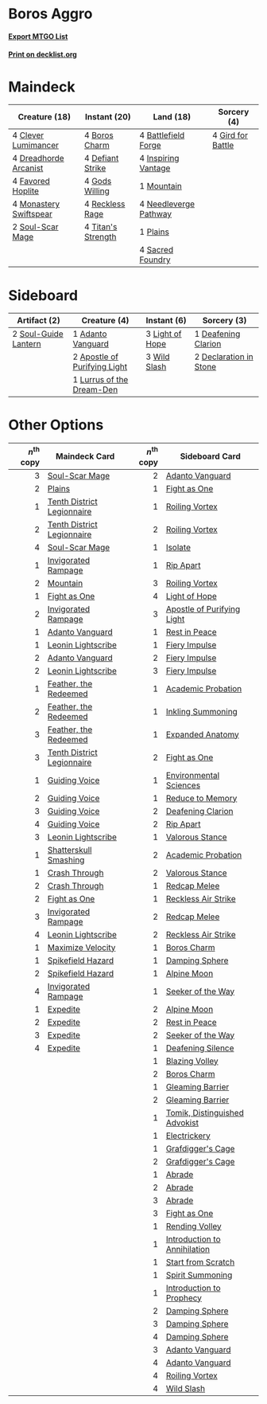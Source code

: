 # Boros Aggro

#### [Export MTGO List](../collection/Boros%20Aggro/Boros%20Aggro.txt)
#### [Print on decklist.org](http://decklist.org/?deckmain=4%09Battlefield%20Forge%0A4%09Boros%20Charm%0A4%09Clever%20Lumimancer%0A4%09Defiant%20Strike%0A4%09Dreadhorde%20Arcanist%0A4%09Favored%20Hoplite%0A4%09Gird%20for%20Battle%0A4%09Gods%20Willing%0A4%09Inspiring%20Vantage%0A4%09Monastery%20Swiftspear%0A1%09Mountain%0A4%09Needleverge%20Pathway%0A1%09Plains%0A4%09Reckless%20Rage%0A4%09Sacred%20Foundry%0A2%09Soul-Scar%20Mage%0A4%09Titan's%20Strength&deckside=1%09Adanto%20Vanguard%0A2%09Apostle%20of%20Purifying%20Light%0A1%09Deafening%20Clarion%0A2%09Declaration%20in%20Stone%0A3%09Light%20of%20Hope%0A1%09Lurrus%20of%20the%20Dream-Den%0A2%09Soul-Guide%20Lantern%0A3%09Wild%20Slash)
# Maindeck

|                                          Creature (18)                                          |                                        Instant (20)                                         |                                           Land (18)                                            |                                        Sorcery (4)                                         |
|-------------------------------------------------------------------------------------------------|---------------------------------------------------------------------------------------------|------------------------------------------------------------------------------------------------|--------------------------------------------------------------------------------------------|
|4 [Clever Lumimancer](http://gatherer.wizards.com/Pages/Card/Details.aspx?multiverseid=513487)   |4 [Boros Charm](http://gatherer.wizards.com/Pages/Card/Details.aspx?multiverseid=442188)     |4 [Battlefield Forge](http://gatherer.wizards.com/Pages/Card/Details.aspx?multiverseid=129479)  |4 [Gird for Battle](http://gatherer.wizards.com/Pages/Card/Details.aspx?multiverseid=452762)|
|4 [Dreadhorde Arcanist](http://gatherer.wizards.com/Pages/Card/Details.aspx?multiverseid=461052) |4 [Defiant Strike](http://gatherer.wizards.com/Pages/Card/Details.aspx?multiverseid=386515)  |4 [Inspiring Vantage](http://gatherer.wizards.com/Pages/Card/Details.aspx?multiverseid=417819)  |                                                                                            |
|4 [Favored Hoplite](http://gatherer.wizards.com/Pages/Card/Details.aspx?multiverseid=373596)     |4 [Gods Willing](http://gatherer.wizards.com/Pages/Card/Details.aspx?multiverseid=442005)    |1 [Mountain](http://gatherer.wizards.com/Pages/Card/Details.aspx?multiverseid=439859)           |                                                                                            |
|4 [Monastery Swiftspear](http://gatherer.wizards.com/Pages/Card/Details.aspx?multiverseid=438706)|4 [Reckless Rage](http://gatherer.wizards.com/Pages/Card/Details.aspx?multiverseid=439767)   |4 [Needleverge Pathway](http://gatherer.wizards.com/Pages/Card/Details.aspx?multiverseid=491918)|                                                                                            |
|2 [Soul-Scar Mage](http://gatherer.wizards.com/Pages/Card/Details.aspx?multiverseid=426850)      |4 [Titan's Strength](http://gatherer.wizards.com/Pages/Card/Details.aspx?multiverseid=398680)|1 [Plains](http://gatherer.wizards.com/Pages/Card/Details.aspx?multiverseid=439856)             |                                                                                            |
|                                                                                                 |                                                                                             |4 [Sacred Foundry](http://gatherer.wizards.com/Pages/Card/Details.aspx?multiverseid=405106)     |                                                                                            |


# Sideboard

|                                         Artifact (2)                                          |                                             Creature (4)                                              |                                       Instant (6)                                        |                                           Sorcery (3)                                           |
|-----------------------------------------------------------------------------------------------|-------------------------------------------------------------------------------------------------------|------------------------------------------------------------------------------------------|-------------------------------------------------------------------------------------------------|
|2 [Soul-Guide Lantern](http://gatherer.wizards.com/Pages/Card/Details.aspx?multiverseid=476488)|1 [Adanto Vanguard](http://gatherer.wizards.com/Pages/Card/Details.aspx?multiverseid=435152)           |3 [Light of Hope](http://gatherer.wizards.com/Pages/Card/Details.aspx?multiverseid=479540)|1 [Deafening Clarion](http://gatherer.wizards.com/Pages/Card/Details.aspx?multiverseid=452915)   |
|                                                                                               |2 [Apostle of Purifying Light](http://gatherer.wizards.com/Pages/Card/Details.aspx?multiverseid=466760)|3 [Wild Slash](http://gatherer.wizards.com/Pages/Card/Details.aspx?multiverseid=391959)   |2 [Declaration in Stone](http://gatherer.wizards.com/Pages/Card/Details.aspx?multiverseid=409750)|
|                                                                                               |1 [Lurrus of the Dream-Den](http://gatherer.wizards.com/Pages/Card/Details.aspx?multiverseid=479746)   |                                                                                          |                                                                                                 |


# Other Options

|*n*<sup>th</sup> copy|                                            Maindeck Card                                            |*n*<sup>th</sup> copy|                                             Sideboard Card                                             |
|--------------------:|-----------------------------------------------------------------------------------------------------|--------------------:|--------------------------------------------------------------------------------------------------------|
|                    3|[Soul-Scar Mage](http://gatherer.wizards.com/Pages/Card/Details.aspx?multiverseid=426850)            |                    2|[Adanto Vanguard](http://gatherer.wizards.com/Pages/Card/Details.aspx?multiverseid=435152)              |
|                    2|[Plains](http://gatherer.wizards.com/Pages/Card/Details.aspx?multiverseid=439856)                    |                    1|[Fight as One](http://gatherer.wizards.com/Pages/Card/Details.aspx?multiverseid=479532)                 |
|                    1|[Tenth District Legionnaire](http://gatherer.wizards.com/Pages/Card/Details.aspx?multiverseid=461149)|                    1|[Roiling Vortex](http://gatherer.wizards.com/Pages/Card/Details.aspx?multiverseid=491797)               |
|                    2|[Tenth District Legionnaire](http://gatherer.wizards.com/Pages/Card/Details.aspx?multiverseid=461149)|                    2|[Roiling Vortex](http://gatherer.wizards.com/Pages/Card/Details.aspx?multiverseid=491797)               |
|                    4|[Soul-Scar Mage](http://gatherer.wizards.com/Pages/Card/Details.aspx?multiverseid=426850)            |                    1|[Isolate](http://gatherer.wizards.com/Pages/Card/Details.aspx?multiverseid=447153)                      |
|                    1|[Invigorated Rampage](http://gatherer.wizards.com/Pages/Card/Details.aspx?multiverseid=423753)       |                    1|[Rip Apart](http://gatherer.wizards.com/Pages/Card/Details.aspx?multiverseid=513717)                    |
|                    2|[Mountain](http://gatherer.wizards.com/Pages/Card/Details.aspx?multiverseid=439859)                  |                    3|[Roiling Vortex](http://gatherer.wizards.com/Pages/Card/Details.aspx?multiverseid=491797)               |
|                    1|[Fight as One](http://gatherer.wizards.com/Pages/Card/Details.aspx?multiverseid=479532)              |                    4|[Light of Hope](http://gatherer.wizards.com/Pages/Card/Details.aspx?multiverseid=479540)                |
|                    2|[Invigorated Rampage](http://gatherer.wizards.com/Pages/Card/Details.aspx?multiverseid=423753)       |                    3|[Apostle of Purifying Light](http://gatherer.wizards.com/Pages/Card/Details.aspx?multiverseid=466760)   |
|                    1|[Adanto Vanguard](http://gatherer.wizards.com/Pages/Card/Details.aspx?multiverseid=435152)           |                    1|[Rest in Peace](http://gatherer.wizards.com/Pages/Card/Details.aspx?multiverseid=442021)                |
|                    1|[Leonin Lightscribe](http://gatherer.wizards.com/Pages/Card/Details.aspx?multiverseid=513497)        |                    1|[Fiery Impulse](http://gatherer.wizards.com/Pages/Card/Details.aspx?multiverseid=398516)                |
|                    2|[Adanto Vanguard](http://gatherer.wizards.com/Pages/Card/Details.aspx?multiverseid=435152)           |                    2|[Fiery Impulse](http://gatherer.wizards.com/Pages/Card/Details.aspx?multiverseid=398516)                |
|                    2|[Leonin Lightscribe](http://gatherer.wizards.com/Pages/Card/Details.aspx?multiverseid=513497)        |                    3|[Fiery Impulse](http://gatherer.wizards.com/Pages/Card/Details.aspx?multiverseid=398516)                |
|                    1|[Feather, the Redeemed](http://gatherer.wizards.com/Pages/Card/Details.aspx?multiverseid=461124)     |                    1|[Academic Probation](http://gatherer.wizards.com/Pages/Card/Details.aspx?multiverseid=513484)           |
|                    2|[Feather, the Redeemed](http://gatherer.wizards.com/Pages/Card/Details.aspx?multiverseid=461124)     |                    1|[Inkling Summoning](http://gatherer.wizards.com/Pages/Card/Details.aspx?multiverseid=513687)            |
|                    3|[Feather, the Redeemed](http://gatherer.wizards.com/Pages/Card/Details.aspx?multiverseid=461124)     |                    1|[Expanded Anatomy](http://gatherer.wizards.com/Pages/Card/Details.aspx?multiverseid=513478)             |
|                    3|[Tenth District Legionnaire](http://gatherer.wizards.com/Pages/Card/Details.aspx?multiverseid=461149)|                    2|[Fight as One](http://gatherer.wizards.com/Pages/Card/Details.aspx?multiverseid=479532)                 |
|                    1|[Guiding Voice](http://gatherer.wizards.com/Pages/Card/Details.aspx?multiverseid=513496)             |                    1|[Environmental Sciences](http://gatherer.wizards.com/Pages/Card/Details.aspx?multiverseid=513477)       |
|                    2|[Guiding Voice](http://gatherer.wizards.com/Pages/Card/Details.aspx?multiverseid=513496)             |                    1|[Reduce to Memory](http://gatherer.wizards.com/Pages/Card/Details.aspx?multiverseid=513502)             |
|                    3|[Guiding Voice](http://gatherer.wizards.com/Pages/Card/Details.aspx?multiverseid=513496)             |                    2|[Deafening Clarion](http://gatherer.wizards.com/Pages/Card/Details.aspx?multiverseid=452915)            |
|                    4|[Guiding Voice](http://gatherer.wizards.com/Pages/Card/Details.aspx?multiverseid=513496)             |                    2|[Rip Apart](http://gatherer.wizards.com/Pages/Card/Details.aspx?multiverseid=513717)                    |
|                    3|[Leonin Lightscribe](http://gatherer.wizards.com/Pages/Card/Details.aspx?multiverseid=513497)        |                    1|[Valorous Stance](http://gatherer.wizards.com/Pages/Card/Details.aspx?multiverseid=391950)              |
|                    1|[Shatterskull Smashing](http://gatherer.wizards.com/Pages/Card/Details.aspx?multiverseid=491802)     |                    2|[Academic Probation](http://gatherer.wizards.com/Pages/Card/Details.aspx?multiverseid=513484)           |
|                    1|[Crash Through](http://gatherer.wizards.com/Pages/Card/Details.aspx?multiverseid=430777)             |                    2|[Valorous Stance](http://gatherer.wizards.com/Pages/Card/Details.aspx?multiverseid=391950)              |
|                    2|[Crash Through](http://gatherer.wizards.com/Pages/Card/Details.aspx?multiverseid=430777)             |                    1|[Redcap Melee](http://gatherer.wizards.com/Pages/Card/Details.aspx?multiverseid=473097)                 |
|                    2|[Fight as One](http://gatherer.wizards.com/Pages/Card/Details.aspx?multiverseid=479532)              |                    1|[Reckless Air Strike](http://gatherer.wizards.com/Pages/Card/Details.aspx?multiverseid=466908)          |
|                    3|[Invigorated Rampage](http://gatherer.wizards.com/Pages/Card/Details.aspx?multiverseid=423753)       |                    2|[Redcap Melee](http://gatherer.wizards.com/Pages/Card/Details.aspx?multiverseid=473097)                 |
|                    4|[Leonin Lightscribe](http://gatherer.wizards.com/Pages/Card/Details.aspx?multiverseid=513497)        |                    2|[Reckless Air Strike](http://gatherer.wizards.com/Pages/Card/Details.aspx?multiverseid=466908)          |
|                    1|[Maximize Velocity](http://gatherer.wizards.com/Pages/Card/Details.aspx?multiverseid=452861)         |                    1|[Boros Charm](http://gatherer.wizards.com/Pages/Card/Details.aspx?multiverseid=442188)                  |
|                    1|[Spikefield Hazard](http://gatherer.wizards.com/Pages/Card/Details.aspx?multiverseid=491809)         |                    1|[Damping Sphere](http://gatherer.wizards.com/Pages/Card/Details.aspx?multiverseid=443101)               |
|                    2|[Spikefield Hazard](http://gatherer.wizards.com/Pages/Card/Details.aspx?multiverseid=491809)         |                    1|[Alpine Moon](http://gatherer.wizards.com/Pages/Card/Details.aspx?multiverseid=447264)                  |
|                    4|[Invigorated Rampage](http://gatherer.wizards.com/Pages/Card/Details.aspx?multiverseid=423753)       |                    1|[Seeker of the Way](http://gatherer.wizards.com/Pages/Card/Details.aspx?multiverseid=438595)            |
|                    1|[Expedite](http://gatherer.wizards.com/Pages/Card/Details.aspx?multiverseid=446145)                  |                    2|[Alpine Moon](http://gatherer.wizards.com/Pages/Card/Details.aspx?multiverseid=447264)                  |
|                    2|[Expedite](http://gatherer.wizards.com/Pages/Card/Details.aspx?multiverseid=446145)                  |                    2|[Rest in Peace](http://gatherer.wizards.com/Pages/Card/Details.aspx?multiverseid=442021)                |
|                    3|[Expedite](http://gatherer.wizards.com/Pages/Card/Details.aspx?multiverseid=446145)                  |                    2|[Seeker of the Way](http://gatherer.wizards.com/Pages/Card/Details.aspx?multiverseid=438595)            |
|                    4|[Expedite](http://gatherer.wizards.com/Pages/Card/Details.aspx?multiverseid=446145)                  |                    1|[Deafening Silence](http://gatherer.wizards.com/Pages/Card/Details.aspx?multiverseid=472972)            |
|                     |                                                                                                     |                    1|[Blazing Volley](http://gatherer.wizards.com/Pages/Card/Details.aspx?multiverseid=426821)               |
|                     |                                                                                                     |                    2|[Boros Charm](http://gatherer.wizards.com/Pages/Card/Details.aspx?multiverseid=442188)                  |
|                     |                                                                                                     |                    1|[Gleaming Barrier](http://gatherer.wizards.com/Pages/Card/Details.aspx?multiverseid=489930)             |
|                     |                                                                                                     |                    2|[Gleaming Barrier](http://gatherer.wizards.com/Pages/Card/Details.aspx?multiverseid=489930)             |
|                     |                                                                                                     |                    1|[Tomik, Distinguished Advokist](http://gatherer.wizards.com/Pages/Card/Details.aspx?multiverseid=460961)|
|                     |                                                                                                     |                    1|[Electrickery](http://gatherer.wizards.com/Pages/Card/Details.aspx?multiverseid=456219)                 |
|                     |                                                                                                     |                    1|[Grafdigger's Cage](http://gatherer.wizards.com/Pages/Card/Details.aspx?multiverseid=278452)            |
|                     |                                                                                                     |                    2|[Grafdigger's Cage](http://gatherer.wizards.com/Pages/Card/Details.aspx?multiverseid=278452)            |
|                     |                                                                                                     |                    1|[Abrade](http://gatherer.wizards.com/Pages/Card/Details.aspx?multiverseid=430772)                       |
|                     |                                                                                                     |                    2|[Abrade](http://gatherer.wizards.com/Pages/Card/Details.aspx?multiverseid=430772)                       |
|                     |                                                                                                     |                    3|[Abrade](http://gatherer.wizards.com/Pages/Card/Details.aspx?multiverseid=430772)                       |
|                     |                                                                                                     |                    3|[Fight as One](http://gatherer.wizards.com/Pages/Card/Details.aspx?multiverseid=479532)                 |
|                     |                                                                                                     |                    1|[Rending Volley](http://gatherer.wizards.com/Pages/Card/Details.aspx?multiverseid=394663)               |
|                     |                                                                                                     |                    1|[Introduction to Annihilation](http://gatherer.wizards.com/Pages/Card/Details.aspx?multiverseid=513479) |
|                     |                                                                                                     |                    1|[Start from Scratch](http://gatherer.wizards.com/Pages/Card/Details.aspx?multiverseid=513591)           |
|                     |                                                                                                     |                    1|[Spirit Summoning](http://gatherer.wizards.com/Pages/Card/Details.aspx?multiverseid=513728)             |
|                     |                                                                                                     |                    1|[Introduction to Prophecy](http://gatherer.wizards.com/Pages/Card/Details.aspx?multiverseid=513480)     |
|                     |                                                                                                     |                    2|[Damping Sphere](http://gatherer.wizards.com/Pages/Card/Details.aspx?multiverseid=443101)               |
|                     |                                                                                                     |                    3|[Damping Sphere](http://gatherer.wizards.com/Pages/Card/Details.aspx?multiverseid=443101)               |
|                     |                                                                                                     |                    4|[Damping Sphere](http://gatherer.wizards.com/Pages/Card/Details.aspx?multiverseid=443101)               |
|                     |                                                                                                     |                    3|[Adanto Vanguard](http://gatherer.wizards.com/Pages/Card/Details.aspx?multiverseid=435152)              |
|                     |                                                                                                     |                    4|[Adanto Vanguard](http://gatherer.wizards.com/Pages/Card/Details.aspx?multiverseid=435152)              |
|                     |                                                                                                     |                    4|[Roiling Vortex](http://gatherer.wizards.com/Pages/Card/Details.aspx?multiverseid=491797)               |
|                     |                                                                                                     |                    4|[Wild Slash](http://gatherer.wizards.com/Pages/Card/Details.aspx?multiverseid=391959)                   |

